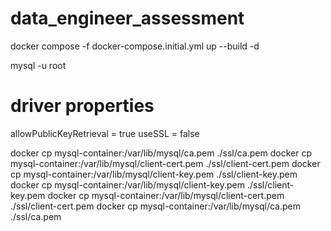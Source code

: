 # data_engineer_assessment




docker compose -f docker-compose.initial.yml up --build -d




mysql -u root


# driver properties 
allowPublicKeyRetrieval = true
useSSL = false


docker cp mysql-container:/var/lib/mysql/ca.pem ./ssl/ca.pem
docker cp mysql-container:/var/lib/mysql/client-cert.pem ./ssl/client-cert.pem
docker cp mysql-container:/var/lib/mysql/client-key.pem ./ssl/client-key.pem
docker cp mysql-container:/var/lib/mysql/client-key.pem ./ssl/client-key.pem
docker cp mysql-container:/var/lib/mysql/client-cert.pem ./ssl/client-cert.pem
docker cp mysql-container:/var/lib/mysql/ca.pem ./ssl/ca.pem